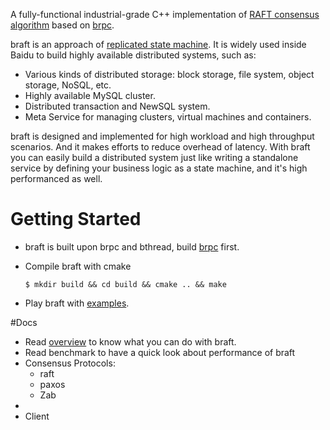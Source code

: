 A fully-functional industrial-grade C++ implementation of [RAFT consensus algorithm](https://raft.github.io/) based on [brpc](https://github.com/brpc/brpc). 

braft is an approach of [replicated state machine](https://en.wikipedia.org/wiki/State_machine_replication). It is widely used inside Baidu to build highly available distributed systems, such as:

* Various kinds of distributed storage: block storage, file system, object storage, NoSQL, etc.
* Highly available MySQL cluster.
* Distributed transaction and NewSQL system.
* Meta Service for managing clusters, virtual machines and containers.

braft is designed and implemented for high workload and high throughput scenarios. And it makes efforts to reduce overhead of latency. With braft you can easily build a distributed system just like writing a standalone service by defining your business logic as a state machine, and it's high performanced as well.

# Getting Started

* braft is built upon brpc and bthread, build [brpc](https://github.com/brpc/brpc/blob/master/docs/cn/getting_started.md) first.

* Compile braft with cmake

  ```shell
  $ mkdir build && cd build && cmake .. && make
  ```

* Play braft with [examples](./example).

#Docs

* Read [overview](./docs/cn/overview.md) to know what you can do with braft.
* Read benchmark to have a quick look about performance of braft
* Consensus Protocols:
  * raft
  * paxos
  * Zab
* ​
* Client

  